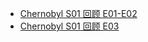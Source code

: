 - [Chernobyl S01 回顾 E01-E02](https://edwardtoday.github.io/words/Chernobyl%20S01%E5%9B%9E%E9%A1%BEE01-E02)
- [Chernobyl S01 回顾 E03](https://edwardtoday.github.io/words/Chernobyl%20S01%E5%9B%9E%E9%A1%BEE03)
